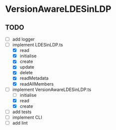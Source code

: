 # VersionAwareLDESinLDP

## TODO

- [ ] add logger
- [ ] implement LDESinLDP.ts
  - [x] read 
  - [x] initialise
  - [x] create
  - [x] update
  - [x] delete
  - [x] readMetadata
  - [x] readAllMembers
- [ ] implement VersionAwareLDESinLDP.ts
  - [ ] initialise
  - [x] read
  - [x] create
- [ ] add tests
- [ ] implement CLI
- [ ] add lint
